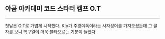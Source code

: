 ## 야곰 아카데미 코드 스타터 캠프 O.T
---
첫날은 O.T로 가볍게 시작했다.
Kio가 주경야독이라는 사자성어를 가져오셨는데 그 글자를 보니 학구열이 더욱 불타오르는 기분이 들었다.